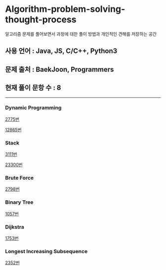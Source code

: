 # Algorithm-problem-solving-thought-process
알고리즘 문제를 풀어보면서 과정에 대한 풀이 방법과 개인적인 견해를 저장하는 공간

## 사용 언어 : Java, JS, C/C++, Python3
## 문제 출처 : BaekJoon, Programmers
## 현재 풀이 문항 수 : 8


---

<h3><strong>Dynamic Programming</strong></h3>

[2775번](/2775/)

[12865번](/12865/README.md)


<h3><strong>Stack</strong></h3>

[3111번](/3111/README.md)

[23300번](/23300/README.md)


<h3><strong>Brute Force</strong></h3>

[2798번](/2798/README.md)


<h3><strong>Binary Tree</strong></h4>

[1057번](/1057/README.md)


<h3><strong>Dijkstra</strong></h3>

[1753번](/1753/README.md)


<h3><strong>Longest Increasing Subsequence</strong></h3>

[2352번](/2352/README.md)
